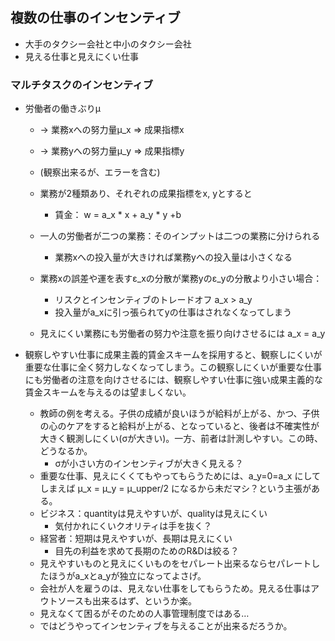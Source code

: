 ## 複数の仕事のインセンティブ

- 大手のタクシー会社と中小のタクシー会社
- 見える仕事と見えにくい仕事

### マルチタスクのインセンティブ
- 労働者の働きぶりμ
  - -> 業務xへの努力量μ_x => 成果指標x
  - -> 業務yへの努力量μ_y => 成果指標y
  - (観察出来るが、エラーを含む)
  - 業務が2種類あり、それぞれの成果指標をx, yとすると
    - 賃金： w = a_x * x + a_y * y +b
  - 一人の労働者が二つの業務：そのインプットは二つの業務に分けられる
    - 業務xへの投入量が大きければ業務yへの投入量は小さくなる
  - 業務xの誤差や運を表すε_xの分散が業務yのε_yの分散より小さい場合：
    - リスクとインセンティブのトレードオフ a_x > a_y
    - 投入量がa_xに引っ張られてyの仕事はされなくなってしまう
  
  - 見えにくい業務にも労働者の努力や注意を振り向けさせるには a_x = a_y
  
- 観察しやすい仕事に成果主義的賃金スキームを採用すると、観察しにくいが重要な仕事に全く努力しなくなってしまう。この観察しにくいが重要な仕事にも労働者の注意を向けさせるには、観察しやすい仕事に強い成果主義的な賃金スキームを与えるのは望ましくない。
  - 教師の例を考える。子供の成績が良いほうが給料が上がる、かつ、子供の心のケアをすると給料が上がる、となっていると、後者は不確実性が大きく観測しにくい(σが大きい)。一方、前者は計測しやすい。この時、どうなるか。
    - σが小さい方のインセンティブが大きく見える？
  - 重要な仕事、見えにくくてもやってもらうためには、a_y=0=a_x にしてしまえば μ_x = μ_y = μ_upper/2 になるから未だマシ？という主張がある。
  - ビジネス：quantityは見えやすいが、qualityは見えにくい
    - 気付かれにくいクオリティは手を抜く？
  - 経営者：短期は見えやすいが、長期は見えにくい
    - 目先の利益を求めて長期のためのR&Dは絞る？
  - 見えやすいものと見えにくいものをセパレート出来るならセパレートしたほうがa_xとa_yが独立になってよさげ。
  - 会社が人を雇うのは、見えない仕事をしてもらうため。見える仕事はアウトソースも出来るはず、というか楽。
  - 見えなくて困るがそのための人事管理制度ではある…
  - ではどうやってインセンティブを与えることが出来るだろうか。
  
  
  